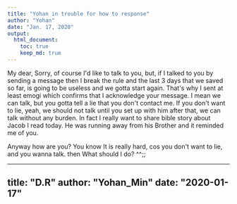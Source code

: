 ```yaml
---
title: "Yohan in trouble for how to response"
author: "Yohan"
date: "Jan. 17, 2020"
output:
  html_document:
    toc: true
    keep_md: true
---
```




My dear, Sorry, of course I'd like to talk to you, but, if I talked to you by sending a message then I break the rule and the last 3 days that we saved so far, is going to be useless and we gotta start again. That's why I sent at least emogi which confirms that I acknowledge your message. I mean we can talk, but you gotta tell a lie that you don't contact me. If you don't want to lie, yeah, we should not talk until you set up with him after that, we can talk without any burden. In fact I really want to share bible story about Jacob I read today. He was running away from his Brother and it reminded me of you.

 Anyway how are you? You know It is really hard, cos you don't want to lie, and you wanna talk. then What should I do? ^^;;

---
title: "D.R"
author: "Yohan_Min"
date: "2020-01-17"
---
